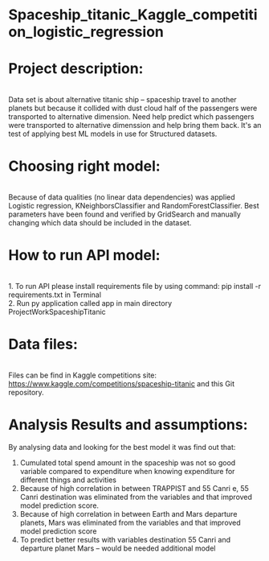 # Spaceship_titanic_Kaggle_competition_logistic_regression

# Project description:
<br> Data set is about alternative titanic ship – spaceship travel to another planets but because it collided with dust cloud half of the passengers were transported to alternative dimension. Need help predict which passengers were transported to alternative dimenssion and help bring them back.
It's an test of applying best ML models in use for Structured datasets.

# Choosing right model:
<br>  Because of data qualities (no linear data dependencies) was applied Logistic regression, KNeighborsClassifier and RandomForestClassifier.
Best parameters have been found and verified by GridSearch and manually changing which data should be included in the dataset.

# How to run API model:
<br> 1. To run API please install requirements file by using command:
pip install -r requirements.txt in Terminal
<br> 2. Run py application called app in main directory ProjectWorkSpaceshipTitanic

# Data files:
<br> Files can be find in Kaggle competitions site: https://www.kaggle.com/competitions/spaceship-titanic and this Git repository.

# Analysis Results and assumptions:
By analysing data and looking for the best model it was find out that:
1.	Cumulated total spend amount in the spaceship was not so good variable compared to expenditure when knowing expenditure for different things and activities
2.	Because of high correlation in between TRAPPIST and 55 Canri e, 55 Canri destination was eliminated from the variables and that improved model prediction score. 
3.	Because of high correlation in between Earth and Mars departure planets, Mars was eliminated from the variables and that improved model prediction score
4.	To predict better results with variables destination 55 Canri and departure planet Mars – would be needed additional model
